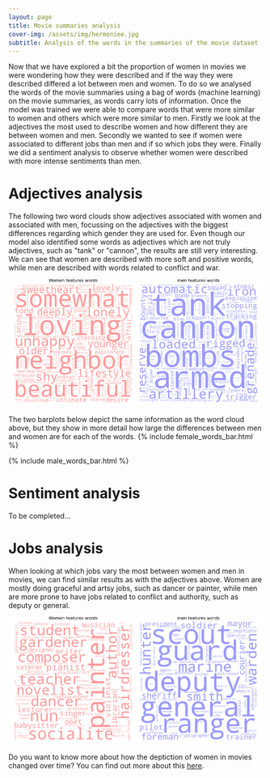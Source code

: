 ```yaml
---
layout: page
title: Movie summaries analysis
cover-img: /assets/img/hermoniee.jpg
subtitle: Analysis of the words in the summaries of the movie dataset
---
```


Now that we have explored a bit the proportion of women in movies we were wondering how they were described and if the way they were described differed a lot between men and women. To do so we analysed the words of the movie summaries using a bag of words (machine learning) on the movie summaries, as words carry lots of information. Once the model was trained we were able to compare words that were more similar to women and others which were more similar to men. 
Firstly we look at the adjectives the most used to describe women and how different they are between women and men. Secondly we wanted to see if women were associated to different jobs than men and if so which jobs they were. Finally we did a sentiment analysis to observe whether women were described with more intense sentiments than men.

# Adjectives analysis

The following two word clouds show adjectives associated with women and associated with men, focussing on the adjectives with the biggest differences regarding which gender they are used for. Even though our model also identified some words as adjectives which are not truly adjectives, such as "tank" or "cannon", the results are still very interesting. We can see that women are described with more soft and positive words, while men are described with words related to conflict and war.

![Adjectives with differences](figures/wordcloud_adjective_50.png)

The two barplots below depict the same information as the word cloud above, but they show in more detail how large the differences between men and women are for each of the words. 
{% include female_words_bar.html %}

{% include male_words_bar.html %}


# Sentiment analysis
To be completed...

# Jobs analysis
When looking at which jobs vary the most between women and men in movies, we can find similar results as with the adjectives above. Women are mostly doing graceful and artsy jobs, such as  dancer or painter, while men are more prone to have jobs related to conflict and authority, such as deputy or general. 


![Occupation that are most different between men and women](figures/wordcloud_occupations.png)




Do you want to know more about how the deptiction of women in movies changed over time? You can find out more about this [here](/Women_and_movies/time/).

